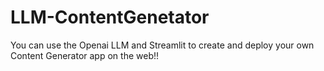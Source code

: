 # LLM-ContentGenetator
You can use the Openai LLM and Streamlit to create and deploy your own Content Generator app on the web!!
